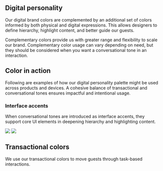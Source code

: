 ## Digital personality

Our digital brand colors are complemented by an additional set of colors informed by both physical and digital expressions. This allows designers to define hierarchy, highlight content, and better guide our guests.

Complementary colors provide us with greater range and flexibility to scale our brand. Complementary color usage can vary depending on need, but they should be considered when you want a conversational tone in an interaction.

<!-- <iframe title="vimeo-player" src="https://player.vimeo.com/video/369435460" width="640" height="384" frameborder="0" allowfullscreen></iframe> -->

## Color in action

Following are examples of how our digital personality palette might be used across products and devices. A cohesive balance of transactional and conversational tones ensures impactful and intentional usage.

### Interface accents

When conversational tones are introduced as interface accents, they support core UI elements in deepening hierarchy and highlighting content.

![](/images/content/digitalPersonality/interfaceAccents.jpg)
![](/images/content/digitalPersonality/interfaceAccents(2).gif)

## Transactional colors

We use our transactional colors to move guests through task-based interactions.
